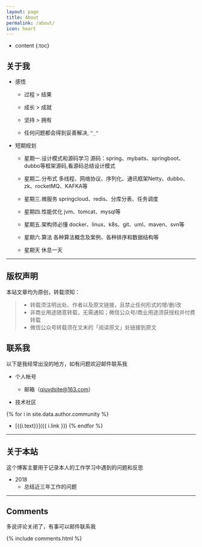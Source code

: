 ```yaml
---
layout: page
title: About
permalink: /about/
icon: heart
---
```


* content
{:toc}


## 关于我

- 感悟

  - 过程 > 结果

  - 成长 > 成就

  - 坚持 > 拥有

  - 任何问题都会得到妥善解决, `^_^ `

- 短期规划

  - 星期一.设计模式和源码学习
    源码：spring、mybaits、springboot、dubbo等框架源码,看源码总结设计模式

  - 星期二.分布式
    多线程、网络协议、序列化、通讯框架Netty、dubbo、zk、rocketMQ、KAFKA等

  - 星期三.微服务
    springcloud、redis、分库分表、任务调度

  - 星期四.性能优化
    jvm、tomcat、mysql等

  - 星期五.架构师必懂
    docker、linux、k8s、git、uml、maven、svn等

  - 星期六.算法
    各种算法概念及案例、各种排序和数据结构等

  - 星期天
  休息一天


---

## 版权声明

本站文章均为原创，转载须知：

>* 转载须注明出处、作者以及原文链接，且禁止任何形式的增/删/改
>* 非商业用途随意转载，无需通知；微信公众号/商业用途须获授权并付费转载
>* 微信公众号转载须在文末的「阅读原文」处链接到原文



## 联系我

以下是我经常出没的地方，如有问题欢迎邮件联系我

- 个人帐号

  - 邮箱（qiuydsite@163.com）

- 技术社区

{% for i in site.data.author.community %}
  - [{{i.text}}]({{ i.link }})
{% endfor %}


---

## 关于本站  


这个博客主要用于记录本人的工作学习中遇到的问题和反思

- 2018
   - 总结近三年工作的问题


---

## Comments

多说评论关闭了，有事可以邮件联系我

{% include comments.html %}
